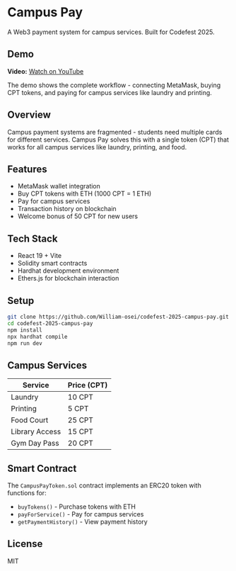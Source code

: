 # Campus Pay

A Web3 payment system for campus services. Built for Codefest 2025.

## Demo

**Video:** [Watch on YouTube](https://youtu.be/gxLZ-3PqvUk)

The demo shows the complete workflow - connecting MetaMask, buying CPT tokens, and paying for campus services like laundry and printing.

## Overview

Campus payment systems are fragmented - students need multiple cards for different services. Campus Pay solves this with a single token (CPT) that works for all campus services like laundry, printing, and food.

## Features

- MetaMask wallet integration
- Buy CPT tokens with ETH (1000 CPT = 1 ETH)
- Pay for campus services
- Transaction history on blockchain
- Welcome bonus of 50 CPT for new users

## Tech Stack

- React 19 + Vite
- Solidity smart contracts
- Hardhat development environment
- Ethers.js for blockchain interaction

## Setup

```bash
git clone https://github.com/William-osei/codefest-2025-campus-pay.git
cd codefest-2025-campus-pay
npm install
npx hardhat compile
npm run dev
```

## Campus Services

| Service | Price (CPT) |
|---------|-------------|
| Laundry | 10 CPT |
| Printing | 5 CPT |
| Food Court | 25 CPT |
| Library Access | 15 CPT |
| Gym Day Pass | 20 CPT |

## Smart Contract

The `CampusPayToken.sol` contract implements an ERC20 token with functions for:
- `buyTokens()` - Purchase tokens with ETH
- `payForService()` - Pay for campus services
- `getPaymentHistory()` - View payment history

## License

MIT
